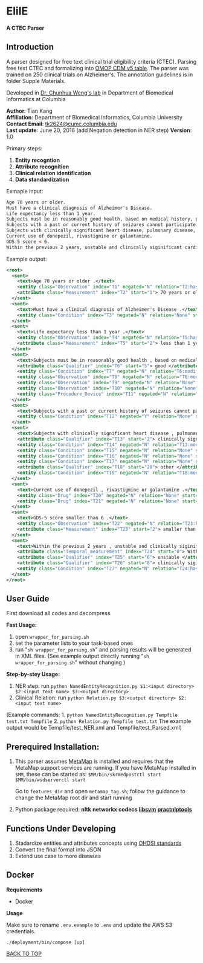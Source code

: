 # EliIE 

**A CTEC Parser**

## Introduction

A parser designed for free text clinical trial eligibility criteria (CTEC). Parsing free text CTEC and formalizing into [OMOP CDM v5 table](http://omop.org/CDM). The parser was trained on 250 clinical trials on Alzheimer's. The annotation guidelines is in folder Supple Materials.

Developed in [Dr. Chunhua Weng's lab](http://people.dbmi.columbia.edu/~chw7007) in Department of Biomedical Informatics at Columbia

__Author__: Tian Kang<br>
__Affiliation__: Department of Biomedical Informatics, Columbia University<br>
__Contact Email__: tk2624@cumc.columbia.edu<br>
__Last update__: June 20, 2016  (add Negation detection in NER step)
__Version__: 1.0

Primary steps:

1. __Entity recogntion__
2. __Attribute recognition__
3. __Clinical relation identification__
4. __Data standardization__

Exmaple input:

``` xml
Age 70 years or older.
Must have a clinical diagnosis of Alzheimer's Disease.
Life expectancy less than 1 year.
Subjects must be in reasonably good health, based on medical history, physical examination, vital signs, and ECG.
Subjects with a past or current history of seizures cannot participate.
Subjects with clinically significant heart disease, pulmonary disease, diabetes, neurologic or psychiatric disease (Group 1 subjects must have Alzheimer's Disease), or any other illness that could interfere with interpretation of study results.
Current use of donepezil, rivastigmine or galantamine.
GDS-5 score < 6.
Within the previous 2 years, unstable and clinically siginificant cardivascular disease.
```

Example output:

```xml
<root>
  <sent>
    <text>Age 70 years or older .</text>
    <entity class="Observation" index="T1" negated="N" relation="T2:has_value" start="0"> Age </entity>
    <attribute class="Measurement" index="T2" start="1"> 70 years or older </attribute>
  </sent>
  <sent>
    <text>Must have a clinical diagnosis of Alzheimer's Disease .</text>
    <entity class="Condition" index="T3" negated="N" relation="None" start="6"> Alzheimer's Disease </entity>
  </sent>
  <sent>
    <text>Life expectancy less than 1 year .</text>
    <entity class="Observation" index="T4" negated="N" relation="T5:has_value" start="0"> Life expectancy </entity>
    <attribute class="Measurement" index="T5" start="2"> less than 1 year </attribute>
  </sent>
  <sent>
    <text>Subjects must be in reasonably good health , based on medical history , physical examination , vital signs , and ECG .</text>
    <attribute class="Qualifier" index="T6" start="5"> good </attribute>
    <entity class="Condition" index="T7" negated="N" relation="T6:modified_by" start="6"> health </entity>
    <entity class="Observation" index="T8" negated="N" relation="T6:modified_by" start="11"> history </entity>
    <entity class="Observation" index="T9" negated="N" relation="None" start="13"> physical examination </entity>
    <entity class="Observation" index="T10" negated="N" relation="None" start="16"> vital signs </entity>
    <entity class="Procedure_Device" index="T11" negated="N" relation="None" start="20"> ECG </entity>
  </sent>
  <sent>
    <text>Subjects with a past or current history of seizures cannot participate .</text>
    <entity class="Condition" index="T12" negated="Y" relation="None" start="8"> seizures cannot participate </entity>
  </sent>
  <sent>
    <text>Subjects with clinically significant heart disease , pulmonary disease , diabetes , neurologic or psychiatric disease ( Group 1 subjects must have Alzheimer's Disease ) , or any other illness that could interfere with interpretation of study results .</text>
    <attribute class="Qualifier" index="T13" start="2"> clinically significant </attribute>
    <entity class="Condition" index="T14" negated="N" relation="T13:modified_by" start="4"> heart disease </entity>
    <entity class="Condition" index="T15" negated="N" relation="None" start="7"> pulmonary disease </entity>
    <entity class="Condition" index="T16" negated="N" relation="None" start="10"> diabetes </entity>
    <entity class="Condition" index="T17" negated="N" relation="None" start="12"> neurologic or psychiatric disease </entity>
    <attribute class="Qualifier" index="T18" start="28"> other </attribute>
    <entity class="Condition" index="T19" negated="N" relation="T18:modified_by" start="29"> illness </entity>
  </sent>
  <sent>
    <text>Current use of donepezil , rivastigmine or galantamine .</text>
    <entity class="Drug" index="T20" negated="N" relation="None" start="3"> donepezil </entity>
    <entity class="Drug" index="T21" negated="N" relation="None" start="5"> rivastigmine </entity>
  </sent>
  <sent>
    <text>GDS-5 score smaller than 6 .</text>
    <entity class="Observation" index="T22" negated="N" relation="T23:has_value" start="0"> GDS-5 score </entity>
    <attribute class="Measurement" index="T23" start="2"> smaller than 6 </attribute>
  </sent>
  <sent>
    <text>Within the previous 2 years , unstable and clinically siginificant cardivascular disease .</text>
    <attribute class="Temporal_measurement" index="T24" start="0"> Within the previous 2 years </attribute>
    <attribute class="Qualifier" index="T25" start="6"> unstable </attribute>
    <attribute class="Qualifier" index="T26" start="8"> clinically siginificant </attribute>
    <entity class="Condition" index="T27" negated="N" relation="T24:has_temp|T26:modified_by|T25:modified_by" start="10"> cardivascular disease </entity>
  </sent>
</root>
```

## User Guide

First download all codes and decompress

__Fast Usage:__

1. open `wrapper_for_parsing.sh`
2. set the parameter lists to your task-based ones
3. run "`sh wrapper_for_parsing.sh`" and parsing results will be generated in XML files.
(See example output directly running "`sh wrapper_for_parsing.sh`" without changing )


__Step-by-stey Usage:__

1. NER step: run
    `python NamedEntityRecognition.py $1:<input directory> $2:<input text name> $3:<output directory>`
2. Clinical Relation:  run
    `python Relation.py $3:<output directory> $2:<input text name>`

(Example commands:
    1. `python NamedEntityRecognition.py Tempfile test.txt Tempfile`
    2. `python Relation.py Tempfile test.txt` 
The example output would be Tempfile/test_NER.xml and Tempfile/test_Parsed.xml)


## Prerequired Installation:

1.  This parser assumes [MetaMap](https://metamap.nlm.nih.gov) is installed and requires that the MetaMap support services are running. If you have MetaMap installed in `$MM`, these can be started as:
    `$MM/bin/skrmedpostctl start`
    `$MM/bin/wsdserverctl start`

    Go to `features_dir` and open `metamap_tag.sh`; follow the guidance to change the MetaMap root dir and start running

2.  Python package required:
    **nltk**
    **networkx**
    **codecs**
    [**libsvm**](https://www.csie.ntu.edu.tw/~cjlin/libsvm)
    [**practnlptools**](https://pypi.python.org/pypi/practnlptools/1.0)


## Functions Under Developing

1. Stadardize entities and attributes concepts using [OHDSI standards](http://www.ohdsi.org/data-standardization/)
2. Convert the final format into JSON
3. Extend use case to more diseases

## Docker

**Requirements**

- Docker

**Usage**

Make sure to rename `.env.example` to `.env` and update the AWS S3 credentials.

`./deployment/bin/compose [up]`

[BACK TO TOP](#readme)
